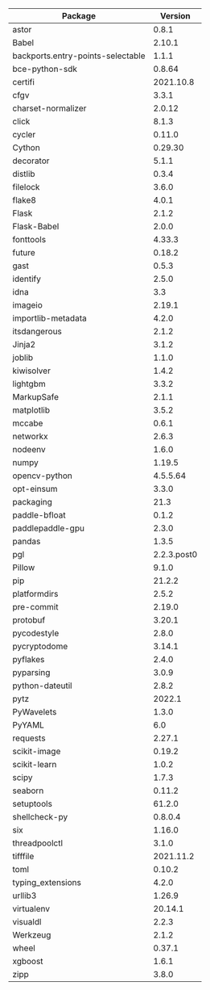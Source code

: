 
 | Package                             | Version       |
|-------------------------------------|---------------|
| astor                               | 0.8.1         |
| Babel                               | 2.10.1        |
| backports.entry-points-selectable   | 1.1.1         |
| bce-python-sdk                      | 0.8.64        |
| certifi                             | 2021.10.8     |
| cfgv                                | 3.3.1         |
| charset-normalizer                  | 2.0.12        |
| click                               | 8.1.3         |
| cycler                              | 0.11.0        |
| Cython                              | 0.29.30       |
| decorator                           | 5.1.1         |
| distlib                             | 0.3.4         |
| filelock                            | 3.6.0         |
| flake8                              | 4.0.1         |
| Flask                               | 2.1.2         |
| Flask-Babel                         | 2.0.0         |
| fonttools                           | 4.33.3        |
| future                              | 0.18.2        |
| gast                                | 0.5.3         |
| identify                            | 2.5.0         |
| idna                                | 3.3           |
| imageio                             | 2.19.1        |
| importlib-metadata                  | 4.2.0         |
| itsdangerous                        | 2.1.2         |
| Jinja2                              | 3.1.2         |
| joblib                              | 1.1.0         |
| kiwisolver                          | 1.4.2         |
| lightgbm                            | 3.3.2         |
| MarkupSafe                          | 2.1.1         |
| matplotlib                          | 3.5.2         |
| mccabe                              | 0.6.1         |
| networkx                            | 2.6.3         |
| nodeenv                             | 1.6.0         |
| numpy                               | 1.19.5        |
| opencv-python                       | 4.5.5.64      |
| opt-einsum                          | 3.3.0         |
| packaging                           | 21.3          |
| paddle-bfloat                       | 0.1.2         |
| paddlepaddle-gpu                    | 2.3.0         |
| pandas                              | 1.3.5         |
| pgl                                 | 2.2.3.post0   |
| Pillow                              | 9.1.0         |
| pip                                 | 21.2.2        |
| platformdirs                        | 2.5.2         |
| pre-commit                          | 2.19.0        |
| protobuf                            | 3.20.1        |
| pycodestyle                         | 2.8.0         |
| pycryptodome                        | 3.14.1        |
| pyflakes                            | 2.4.0         |
| pyparsing                           | 3.0.9         |
| python-dateutil                     | 2.8.2         |
| pytz                                | 2022.1        |
| PyWavelets                          | 1.3.0         |
| PyYAML                              | 6.0           |
| requests                            | 2.27.1        |
| scikit-image                        | 0.19.2        |
| scikit-learn                        | 1.0.2         |
| scipy                               | 1.7.3         |
| seaborn                             | 0.11.2        |
| setuptools                          | 61.2.0        |
| shellcheck-py                       | 0.8.0.4       |
| six                                 | 1.16.0        |
| threadpoolctl                       | 3.1.0         |
| tifffile                            | 2021.11.2     |
| toml                                | 0.10.2        |
| typing_extensions                   | 4.2.0         | 
| urllib3                             | 1.26.9        |  
| virtualenv                          | 20.14.1       |   
| visualdl                            | 2.2.3         |    
| Werkzeug                            | 2.1.2         |     
| wheel                               | 0.37.1        |      
| xgboost                             | 1.6.1         |
| zipp                                | 3.8.0         |
